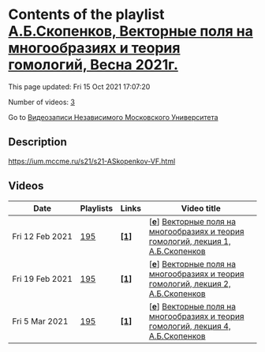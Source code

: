 # Contents of the playlist [А.Б.Скопенков, Векторные поля на многообразиях и теория гомологий, Весна 2021г.](https://www.youtube.com/playlist?list=PLp9ABVh6_x4H9X_KsQ4yH229R2RGoN3jb)

This page updated: Fri 15 Oct 2021 17:07:20

Number of videos: [3](#videos)

Go to [Видеозаписи Независимого Московского Университета](../README.md)

## Description

<https://ium.mccme.ru/s21/s21-ASkopenkov-VF.html>

## Videos

|Date|Playlists|Links|Video title|
|---|---|---|---|
| Fri&nbsp;12&nbsp;Feb&nbsp;2021 | [195](../playlists/195 "А.Б.Скопенков, Векторные поля на многообразиях и теория гомологий, Весна 2021г.") | [**[1]**](https://ium.mccme.ru/s21/s21-ASkopenkov-homol21.pdf) | [[**e**](https://studio.youtube.com/video/KWxVKU5phe8/edit "Edit")] [Векторные поля на многообразиях и теория гомологий, лекция 1, А.Б.Скопенков](https://www.youtube.com/watch?v=KWxVKU5phe8&list=PLp9ABVh6_x4H9X_KsQ4yH229R2RGoN3jb "https://ium.mccme.ru/s21/s21-ASkopenkov-homol21.pdf") |
| Fri&nbsp;19&nbsp;Feb&nbsp;2021 | [195](../playlists/195 "А.Б.Скопенков, Векторные поля на многообразиях и теория гомологий, Весна 2021г.") | [**[1]**](https://ium.mccme.ru/s21/s21-ASkopenkov-homol21.pdf) | [[**e**](https://studio.youtube.com/video/JBLgvt2kBTM/edit "Edit")] [Векторные поля на многообразиях и теория гомологий, лекция 2, А.Б.Скопенков](https://www.youtube.com/watch?v=JBLgvt2kBTM&list=PLp9ABVh6_x4H9X_KsQ4yH229R2RGoN3jb "https://ium.mccme.ru/s21/s21-ASkopenkov-homol21.pdf") |
| Fri&nbsp;5&nbsp;Mar&nbsp;2021 | [195](../playlists/195 "А.Б.Скопенков, Векторные поля на многообразиях и теория гомологий, Весна 2021г.") | [**[1]**](https://ium.mccme.ru/s21/s21-ASkopenkov-homol21.pdf) | [[**e**](https://studio.youtube.com/video/s8DMKJYkqTQ/edit "Edit")] [Векторные поля на многообразиях и теория гомологий, лекция 4, А.Б.Скопенков](https://www.youtube.com/watch?v=s8DMKJYkqTQ&list=PLp9ABVh6_x4H9X_KsQ4yH229R2RGoN3jb "https://ium.mccme.ru/s21/s21-ASkopenkov-homol21.pdf") |
